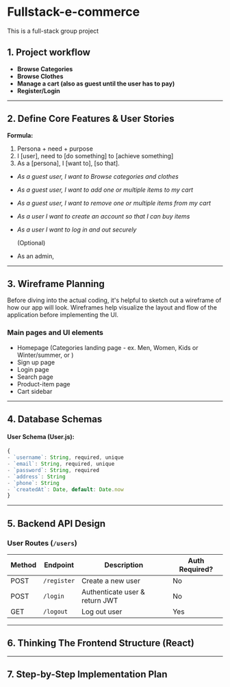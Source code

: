 # Fullstack-e-commerce

This is a full-stack group project

## 1. Project workflow

- **Browse Categories**
- **Browse Clothes**
- **Manage a cart (also as guest until the user has to pay)**
- **Register/Login**

---

## 2. Define Core Features & User Stories

**Formula:**

1. Persona + need + purpose
2. I [user], need to [do something] to [achieve something]
3. As a [persona], I [want to], [so that].

- _As a guest user, I want to Browse categories and clothes_
- _As a guest user, I want to add one or multiple items to my cart_
- _As a guest user, I want to remove one or multiple items from my cart_
- _As a user I want to create an account so that I can buy items_
- _As a user I want to log in and out securely_

  (Optional)

- As an admin,

---

## 3. Wireframe Planning

Before diving into the actual coding, it's helpful to sketch out a wireframe of how our app will look. Wireframes help visualize the layout and flow of the application before implementing the UI.

### Main pages and UI elements

- Homepage (Categories landing page - ex. Men, Women, Kids or Winter/summer, or )
- Sign up page
- Login page
- Search page
- Product-item page
- Cart sidebar

---

## 4. Database Schemas

#### User Schema (User.js):

```js
{
- `username`: String, required, unique
- `email`: String, required, unique
- `password`: String, required
- `address`: String
- `phone`: String
- `createdAt`: Date, default: Date.now
}
```

---

## 5. Backend API Design

### User Routes (`/users`)

| Method | Endpoint    | Description                    | Auth Required? |
| ------ | ----------- | ------------------------------ | -------------- |
| POST   | `/register` | Create a new user              | No             |
| POST   | `/login`    | Authenticate user & return JWT | No             |
| GET    | `/logout`   | Log out user                   | Yes            |

---

## 6. Thinking The Frontend Structure (React)

---

## 7. Step-by-Step Implementation Plan
